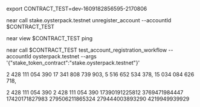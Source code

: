 export CONTRACT_TEST=dev-1609182856595-2170806

near call stake.oysterpack.testnet unregister_account --accountId $CONTRACT_TEST

near view $CONTRACT_TEST ping

near call $CONTRACT_TEST test_account_registration_workflow --accountId oysterpack.testnet --args '{"stake_token_contract":"stake.oysterpack.testnet"}'

 2 428 111 054 390
17 341 808 739 903,
 5 516 652 534 378, 
15 034 084 626 718,

 2 428 111 054 390
 2 428 111 054 390
17390191225812
 3769471984447
17420171827983
279506211865324 
279444003893290 
  4219949939929
